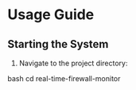 

# Usage Guide

## Starting the System

1. Navigate to the project directory:
   
bash
   cd real-time-firewall-monitor

